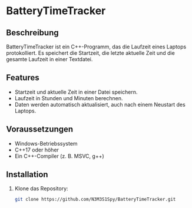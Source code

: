 # BatteryTimeTracker

## Beschreibung
BatteryTimeTracker ist ein C++-Programm, das die Laufzeit eines Laptops protokolliert. Es speichert die Startzeit, die letzte aktuelle Zeit und die gesamte Laufzeit in einer Textdatei.

## Features
- Startzeit und aktuelle Zeit in einer Datei speichern.
- Laufzeit in Stunden und Minuten berechnen.
- Daten werden automatisch aktualisiert, auch nach einem Neustart des Laptops.

## Voraussetzungen
- Windows-Betriebssystem
- C++17 oder höher
- Ein C++-Compiler (z. B. MSVC, g++)

## Installation
1. Klone das Repository:
   ```bash
   git clone https://github.com/N3M3S1Spy/BatteryTimeTracker.git
